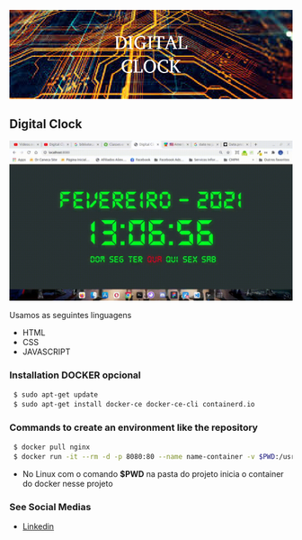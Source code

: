 ![theree card transparent](https://github.com/jnerydesigner/digital-clock/blob/main/images/digital-clock.png)

## Digital Clock

![theree card transparent gif animated](https://github.com/jnerydesigner/digital-clock/blob/main/images/digital-clock.gif)

Usamos as seguintes linguagens

- HTML
- CSS
- JAVASCRIPT

### Installation DOCKER opcional

```sh
 $ sudo apt-get update
 $ sudo apt-get install docker-ce docker-ce-cli containerd.io
```

### Commands to create an environment like the repository

```sh
 $ docker pull nginx
 $ docker run -it --rm -d -p 8080:80 --name name-container -v $PWD:/usr/share/nginx/html nginx
```

- No Linux com o comando **$PWD** na pasta do projeto inicia o container do docker nesse projeto

### See Social Medias

- [Linkedin](https://www.linkedin.com/in/jander-nery/)
